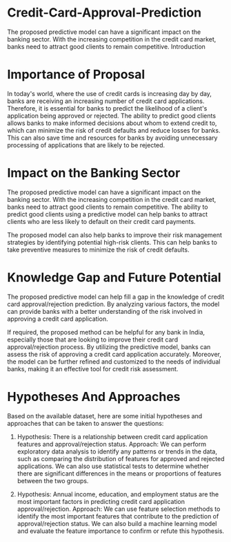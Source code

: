 # Credit-Card-Approval-Prediction
The proposed predictive model can have a significant impact on the banking sector. With the increasing competition in the credit card market, banks need to attract good clients to remain competitive. 
Introduction

# Importance of Proposal

In today's world, where the use of credit cards is increasing day by day, banks are receiving an increasing number of credit card applications. Therefore, it is essential for banks to predict the likelihood of a client's application being approved or rejected. The ability to predict good clients allows banks to make informed decisions about whom to extend credit to, which can minimize the risk of credit defaults and reduce losses for banks. This can also save time and resources for banks by avoiding unnecessary processing of applications that are likely to be rejected.

# Impact on the Banking Sector
The proposed predictive model can have a significant impact on the banking sector. With the increasing competition in the credit card market, banks need to attract good clients to remain competitive. The ability to predict good clients using a predictive model can help banks to attract clients who are less likely to default on their credit card payments.

The proposed model can also help banks to improve their risk management strategies by identifying potential high-risk clients. This can help banks to take preventive measures to minimize the risk of credit defaults.

# Knowledge Gap and Future Potential
The proposed predictive model can help fill a gap in the knowledge of credit card approval/rejection prediction. By analyzing various factors, the model can provide banks with a better understanding of the risk involved in approving a credit card application.

If required, the proposed method can be helpful for any bank in India, especially those that are looking to improve their credit card approval/rejection process. By utilizing the predictive model, banks can assess the risk of approving a credit card application accurately. Moreover, the model can be further refined and customized to the needs of individual banks, making it an effective tool for credit risk assessment.

# Hypotheses And Approaches
Based on the available dataset, here are some initial hypotheses and approaches that can be taken to answer the questions:

1.	Hypothesis: There is a relationship between credit card application features and approval/rejection status.
Approach: We can perform exploratory data analysis to identify any patterns or trends in the data, such as comparing the distribution of features for approved and rejected applications. We can also use statistical tests to determine whether there are significant differences in the means or proportions of features between the two groups.

2.	Hypothesis: Annual income, education, and employment status are the most important factors in predicting credit card application approval/rejection.
Approach: We can use feature selection methods to identify the most important features that contribute to the prediction of approval/rejection status. We can also build a machine learning model and evaluate the feature importance to confirm or refute this hypothesis.
